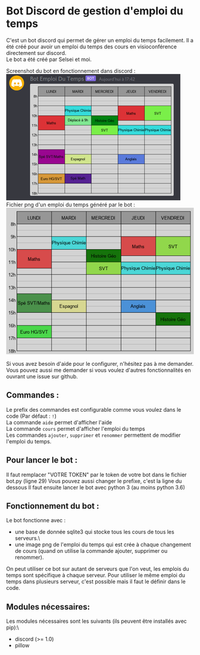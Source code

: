 # Bot Discord de gestion d'emploi du temps
C'est un bot discord qui permet de gérer un emploi du temps facilement. Il a été créé pour avoir un emploi du temps des cours en visioconférence directement sur discord.\
Le bot a été créé par Selsei et moi.

Screenshot du bot en fonctionnement dans discord :
![Screenshot du bot](EDT_exemple_discord.png?raw=true "Screenshot du bot en fonctionnement dans discord")
Fichier png d'un emploi du temps généré par le bot :
![Screenshot du bot](EDT_exemple.png?raw=true "Fichier png d'un emploi du temps généré par le bot")

Si vous avez besoin d'aide pour le configurer, n'hésitez pas à me demander. Vous pouvez aussi me demander si vous voulez d'autres fonctionnalités en ouvrant une issue sur github.


## Commandes :
Le prefix des commandes est configurable comme vous voulez dans le code (Par défaut : `!`)\
La commande `aide` permet d'afficher l'aide\
La commande `cours` permet d'afficher l'emploi du temps\
Les commandes `ajouter`, `supprimer` et `renommer` permettent de modifier l'emploi du temps.


## Pour lancer le bot :
Il faut remplacer "VOTRE TOKEN" par le token de votre bot dans le fichier bot.py (ligne 29)
Vous pouvez aussi changer le prefixe, c'est la ligne du dessous
Il faut ensuite lancer le bot avec python 3 (au moins python 3.6)


## Fonctionnement du bot :
Le bot fonctionne avec :
- une base de donnée sqlite3 qui stocke tous les cours de tous les serveurs.\
- une image png de l'emploi du temps qui est crée à chaque changement de cours (quand on utilise la commande ajouter, supprimer ou renommer).

On peut utiliser ce bot sur autant de serveurs que l'on veut, les emplois du temps sont spécifique à chaque serveur. Pour utiliser le même emploi du temps dans plusieurs serveur, c'est possible mais il faut le définir dans le code.


## Modules nécessaires:
Les modules nécessaires sont les suivants (ils peuvent être installés avec pip):\
- discord (>= 1.0)
- pillow